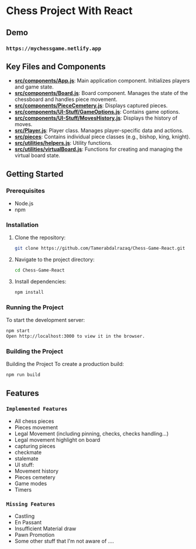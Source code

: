 # Chess Project With React

## Demo
### `https://mychessgame.netlify.app`



## Key Files and Components

- **[src/components/App.js](src/components/App.js)**: Main application component. Initializes players and game state.
- **[src/components/Board.js](src/components/Board.js)**: Board component. Manages the state of the chessboard and handles piece movement.
- **[src/components/PieceCemetery.js](src/components/PieceCemetery.js)**: Displays captured pieces.
- **[src/components/UI-Stuff/GameOptions.js](src/components/UI-Stuff/GameOptions.js)**: Contains game options.
- **[src/components/UI-Stuff/MovesHistory.js](src/components/UI-Stuff/MovesHistory.js)**: Displays the history of moves.
- **[src/Player.js](src/Player.js)**: Player class. Manages player-specific data and actions.
- **[src/pieces](src/pieces)**: Contains individual piece classes (e.g., bishop, king, knight).
- **[src/utilities/helpers.js](src/utilities/helpers.js)**: Utility functions.
- **[src/utilities/virtualBoard.js](src/utilities/virtualBoard.js)**: Functions for creating and managing the virtual board state.

## Getting Started

### Prerequisites
- Node.js
- npm

### Installation
1. Clone the repository:
    ```sh
    git clone https://github.com/Tamerabdalrazaq/Chess-Game-React.git
    ```
2. Navigate to the project directory:
    ```sh
    cd Chess-Game-React
    ```
3. Install dependencies:
    ```sh
    npm install
    ```

### Running the Project
To start the development server:
```sh
npm start
Open http://localhost:3000 to view it in the browser.
```
### Building  the Project
Building the Project
To create a production build:
```sh
npm run build
```



## Features
### `Implemented Features`
- All chess pieces
- Pieces movement
- Legal Movement (including pinning, checks, checks handling...)
- Legal movement highlight on board
- capturing pieces
- checkmate
- stalemate
- UI stuff:
- Movement history
- Pieces cemetery
- Game modes
- Timers

### `Missing Features`
- Castling
- En Passant
- Insufficient Material draw
- Pawn Promotion
- Some other stuff that I'm not aware of ....
